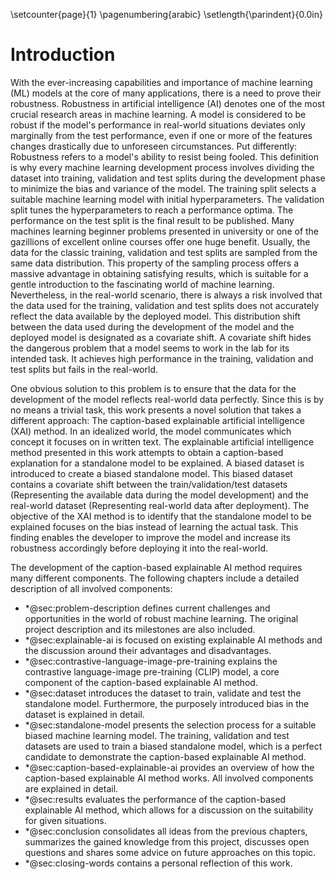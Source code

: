 \setcounter{page}{1}
\pagenumbering{arabic}
\setlength{\parindent}{0.0in}

# Introduction
<!--- What is machine learning? How does it impact the world? -->
<!-- An increasing number of new and exciting machine learning (ML) applications is taking the modern world by storm. Machine learning is used to predict traffic in Google Maps, recommend Movies on Netflix, assess the situation around self-driving cars, detect spam in E-Mails, etc. The machine learning toolbox is a collection of methods where models are not explicitly programmed but learn from data instead. There is no evidence that this trend will stop any time soon. Every day we find exciting and complex applications that require advanced ML models, but with great power comes great responsibility. -->

<!--- What is the problem? -->
<!-- Robustness: https://vectorinstitute.ai/2022/03/29/machine-learning-robustness-new-challenges-and-approaches/ -->
<!-- "Robustness" refers to a model's ability to resist being fooled. -->
With the ever-increasing capabilities and importance of machine learning (ML) models at the core of many applications, there is a need to prove their robustness. Robustness in artificial intelligence (AI) denotes one of the most crucial research areas in machine learning. A model is considered to be robust if the model's performance in real-world situations deviates only marginally from the test performance, even if one or more of the features changes drastically due to unforeseen circumstances. Put differently: Robustness refers to a model's ability to resist being fooled. This definition is why every machine learning development process involves dividing the dataset into training, validation and test splits during the development phase to minimize the bias and variance of the model. The training split selects a suitable machine learning model with initial hyperparameters. The validation split tunes the hyperparameters to reach a performance optima. The performance on the test split is the final result to be published. Many machines learning beginner problems presented in university or one of the gazillions of excellent online courses offer one huge benefit. Usually, the data for the classic training, validation and test splits are sampled from the same data distribution. This property of the sampling process offers a massive advantage in obtaining satisfying results, which is suitable for a gentle introduction to the fascinating world of machine learning. Nevertheless, in the real-world scenario, there is always a risk involved that the data used for the training, validation and test splits does not accurately reflect the data available by the deployed model. This distribution shift between the data used during the development of the model and the deployed model is designated as a covariate shift. A covariate shift hides the dangerous problem that a model seems to work in the lab for its intended task. It achieves high performance in the training, validation and test splits but fails in the real-world.

<!--- What is our solution approach? -->
<!--- Describe the idea -->
One obvious solution to this problem is to ensure that the data for the development of the model reflects real-world data perfectly. Since this is by no means a trivial task, this work presents a novel solution that takes a different approach: The caption-based explainable artificial intelligence (XAI) method. In an idealized world, the model communicates which concept it focuses on in written text. The explainable artificial intelligence method presented in this work attempts to obtain a caption-based explanation for a standalone model to be explained. A biased dataset is introduced to create a biased standalone model. This biased dataset contains a covariate shift between the train/validation/test datasets (Representing the available data during the model development) and the real-world dataset (Representing real-world data after deployment). The objective of the XAI method is to identify that the standalone model to be explained focuses on the bias instead of learning the actual task. This finding enables the developer to improve the model and increase its robustness accordingly before deploying it into the real-world.

<!--- Overview chapters -->
The development of the caption-based explainable AI method requires many different components. The following chapters include a detailed description of all involved components:

- \*@sec:problem-description defines current challenges and opportunities in the world of robust machine learning. The original project description and its milestones are also included.
- \*@sec:explainable-ai is focused on existing explainable AI methods and the discussion around their advantages and disadvantages.
- \*@sec:contrastive-language-image-pre-training explains the contrastive language-image pre-training (CLIP) model, a core component of the caption-based explainable AI method.
- \*@sec:dataset introduces the dataset to train, validate and test the standalone model. Furthermore, the purposely introduced bias in the dataset is explained in detail.
- \*@sec:standalone-model presents the selection process for a suitable biased machine learning model. The training, validation and test datasets are used to train a biased standalone model, which is a perfect candidate to demonstrate the caption-based explainable AI method.
- \*@sec:caption-based-explainable-ai provides an overview of how the caption-based explainable AI method works. All involved components are explained in detail.
- \*@sec:results evaluates the performance of the caption-based explainable AI method, which allows for a discussion on the suitability for given situations.
- \*@sec:conclusion consolidates all ideas from the previous chapters, summarizes the gained knowledge from this project, discusses open questions and shares some advice on future approaches on this topic.
- \*@sec:closing-words contains a personal reflection of this work.
